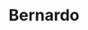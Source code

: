 ---
title: Bernardo
artigo: o
picture: /images/b/Bernardo.jpg
background: /images/fundos/listras.jpg
style: style-verde1
description: Significado do nome Bernardo
full-description: O próprio nome já revela seu poder. Bernardo, de origem germânica, significa força ou urso forte. Por isso, reflete pessoas dedicadas e trabalhadoras, prontas a ajudar aos outros. Fofo, não? Quem tem um Bernardo, certamente tem um companheirinho para todas as horas ao seu lado.
---
